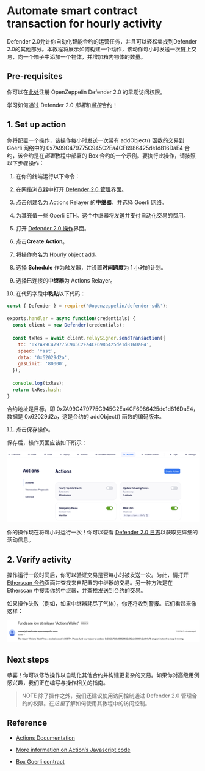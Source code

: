 # Automate smart contract transaction for hourly activity
Defender 2.0允许你自动化智能合约的运营任务，并且可以轻松集成到Defender 2.0的其他部分。本教程将展示如何构建一个动作，该动作每小时发送一次链上交易，向一个箱子中添加一个物体，并增加箱内物体的数量。

## Pre-requisites
你可以在[此处](https://www.openzeppelin.com/defender2-waitlist)注册 OpenZeppelin Defender 2.0 的早期访问权限。

学习如何通过 Defender 2.0 *部署*和*监控*合约！

## 1. Set up action
你将配置一个操作，该操作每小时发送一次带有 addObject() 函数的交易到 Goerli 网络中的 0x7A99C479775C945C2Ea4CF6986425de1d816DaE4 合约，该合约是在*部署*教程中部署的 Box 合约的一个示例。要执行此操作，请按照以下步骤操作：

1. 在你的终端运行以下命令：

2. 在网络浏览器中打开 [Defender 2.0 管理](https://defender.openzeppelin.com/v2/#/manage/relayers)界面。

3. 点击创建名为 Actions Relayer 的**中继器**，并选择 Goerli 网络。

4. 为其充值一些 Goerli ETH。这个中继器将发送并支付自动化交易的费用。

5. 打开 [Defender 2.0 操作](https://defender.openzeppelin.com/v2/#/actions)界面。

6. 点击**Create Action**。

7. 将操作命名为 Hourly object add。

8. 选择 **Schedule** 作为触发器，并设置**时间跨度**为 1 小时的计划。

9. 选择已连接的**中继器**为 Actions Relayer。

10. 在代码字段中**粘贴**以下代码：

```javascript
const { Defender } = require('@openzeppelin/defender-sdk');

exports.handler = async function(credentials) {
  const client = new Defender(credentials);

  const txRes = await client.relaySigner.sendTransaction({
    to: '0x7A99C479775C945C2Ea4CF6986425de1d816DaE4',
    speed: 'fast',
    data: '0x62029d2a',
    gasLimit: '80000',
  });

  console.log(txRes);
  return txRes.hash;
}
```

合约地址是目标，即 0x7A99C479775C945C2Ea4CF6986425de1d816DaE4，数据是 0x62029d2a，这是合约的 addObject() 函数的编码版本。

11. 点击保存操作。

保存后，操作页面应该如下所示：

![tutorial-actions-action](img/tutorial-actions-action.png)

你的操作现在将每小时运行一次！你可以查看 [Defender 2.0 日志](https://defender.openzeppelin.com/v2/#/logs)以获取更详细的活动信息。

## 2. Verify activity
操作运行一段时间后，你可以验证交易是否每小时被发送一次。为此，请打开 [Etherscan 合约](https://goerli.etherscan.io/address/0x7A99C479775C945C2Ea4CF6986425de1d816DaE4)页面并查找来自配置的中继器的交易。另一种方法是在 Etherscan 中搜索你的中继器，并查找发送到合约的交易。

如果操作失败（例如，如果中继器耗尽了气体），你还将收到警报。它们看起来像这样：

![tutorial-actions-alert](img/tutorial-actions-alert.png)

## Next steps
恭喜！你可以修改操作以自动化其他合约并构建更复杂的交易。如果你对高级用例感兴趣，我们正在编写与操作相关的指南。

> NOTE
除了操作之外，我们还建议使用访问控制通过 Defender 2.0 管理合约的权限。在*这里*了解如何使用其教程中的访问控制。

## Reference

* [Actions Documentation](https://docs.openzeppelin.com/defender/v2/module/actions)

* [More information on Action’s Javascript code](https://docs.openzeppelin.com/defender/v2/module/actions#defining-code)

* [Box Goerli contract](https://goerli.etherscan.io/address/0x7A99C479775C945C2Ea4CF6986425de1d816DaE4)